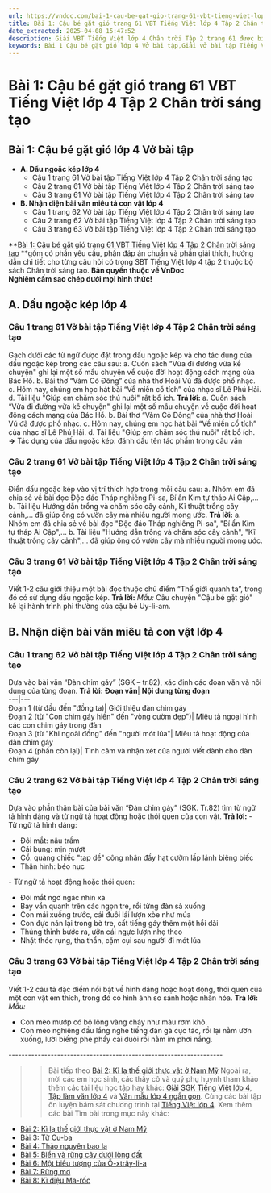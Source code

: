 ```yaml
---
url: https://vndoc.com/bai-1-cau-be-gat-gio-trang-61-vbt-tieng-viet-lop-4-tap-2-chan-troi-sang-tao-315202
title: Bài 1: Cậu bé gặt gió trang 61 VBT Tiếng Việt lớp 4 Tập 2 Chân trời sáng tạo - VnDoc.com
date_extracted: 2025-04-08 15:47:52
description: Giải VBT Tiếng Việt lớp 4 Chân trời Tập 2 trang 61 được biên soạn nhằm giúp các em HS đạt kết quả tốt trong quá trình làm bài tập và học tập môn Tiếng Việt lớp 4.
keywords: Bài 1 Cậu bé gặt gió lớp 4 Vở bài tập,Giải vở bài tập Tiếng Việt lớp 4 Bài 1 Cậu bé gặt gió,Bài 1 Cậu bé gặt gió lớp 4,Bài 1 Cậu bé gặt gió lớp 4 vbt,Bài 1 Cậu bé gặt gió lớp 4 trang 61,tiếng việt lớp 4 Bài 1 Cậu bé gặt gió,giải Bài 1 Cậu bé gặt gió,tiếng việt lớp 4,tiếng việt lớp 4 chân trời sáng tạo,vở bài tập tiếng việt lớp 4,sách tiếng việt lớp 4,bài tập tiếng việt lớp 4
---
```


# Bài 1: Cậu bé gặt gió trang 61 VBT Tiếng Việt lớp 4 Tập 2 Chân trời sáng tạo
## **Bài 1: Cậu bé gặt gió lớp 4 Vở bài tập**
  * **A. Dấu ngoặc kép lớp 4**
    * Câu 1 trang 61 Vở bài tập Tiếng Việt lớp 4 Tập 2 Chân trời sáng tạo
    * Câu 2 trang 61 Vở bài tập Tiếng Việt lớp 4 Tập 2 Chân trời sáng tạo
    * Câu 3 trang 61 Vở bài tập Tiếng Việt lớp 4 Tập 2 Chân trời sáng tạo
  * **B. Nhận diện bài văn miêu tả con vật lớp 4**
    * Câu 1 trang 62 Vở bài tập Tiếng Việt lớp 4 Tập 2 Chân trời sáng tạo
    * Câu 2 trang 62 Vở bài tập Tiếng Việt lớp 4 Tập 2 Chân trời sáng tạo
    * Câu 3 trang 63 Vở bài tập Tiếng Việt lớp 4 Tập 2 Chân trời sáng tạo

**[Bài 1: Cậu bé gặt gió trang 61 VBT Tiếng Việt lớp 4 Tập 2 Chân trời sáng tạo](<https://vndoc.com/bai-1-cau-be-gat-gio-trang-61-vbt-tieng-viet-lop-4-tap-2-chan-troi-sang-tao-315202>) **gồm có phần yêu cầu, phần đáp án chuẩn và phần giải thích, hướng dẫn chi tiết cho từng câu hỏi có trong SBT Tiếng Việt lớp 4 tập 2 thuộc bộ  sách Chân trời sáng tạo.
**Bản quyền thuộc về VnDoc**   
**Nghiêm cấm sao chép dưới mọi hình thức\!**
## **A. Dấu ngoặc kép lớp 4**
### Câu 1 trang 61 Vở bài tập Tiếng Việt lớp 4 Tập 2 Chân trời sáng tạo
Gạch dưới các từ ngữ được đặt trong dấu ngoặc kép và cho tác dụng của dấu ngoặc kép trong các câu sau:
a. Cuốn sách “Vừa đi đường vừa kể chuyện" ghi lại một số mẩu chuyện về cuộc đời hoạt động cách mạng của Bác Hồ.
b. Bài thơ “Vàm Cỏ Đông” của nhà thơ Hoài Vũ đã được phổ nhạc.
c. Hôm nay, chúng em học hát bài “Về miền cổ tích” của nhạc sĩ Lê Phú Hải.
d. Tài liệu "Giúp em chăm sóc thú nuôi" rất bổ ích.
**Trả lời:**
a. Cuốn sách “Vừa đi đường vừa kể chuyện" ghi lại một số mẩu chuyện về cuộc đời hoạt động cách mạng của Bác Hồ.
b. Bài thơ “Vàm Cỏ Đông” của nhà thơ Hoài Vũ đã được phổ nhạc.
c. Hôm nay, chúng em học hát bài “Về miền cổ tích” của nhạc sĩ Lê Phú Hải.
d. Tài liệu "Giúp em chăm sóc thú nuôi" rất bổ ích.
**→** Tác dụng của dấu ngoặc kép: đánh dấu tên tác phẩm trong câu văn
### Câu 2 trang 61 Vở bài tập Tiếng Việt lớp 4 Tập 2 Chân trời sáng tạo
Điền dấu ngoặc kép vào vị trí thích hợp trong mỗi câu sau:
a. Nhóm em đã chia sẻ về bài đọc Độc đáo Tháp nghiêng Pi-sa, Bí ẩn Kim tự tháp Ai Cập,...
b. Tài liệu Hướng dẫn trồng và chăm sóc cây cảnh, Kĩ thuật trồng cây cảnh,... đã giúp ông có vườn cây mà nhiều người mong ước.
**Trả lời:**
a. Nhóm em đã chia sẻ về bài đọc "Độc đáo Tháp nghiêng Pi-sa", "Bí ẩn Kim tự tháp Ai Cập",...
b. Tài liệu "Hướng dẫn trồng và chăm sóc cây cảnh", "Kĩ thuật trồng cây cảnh",... đã giúp ông có vườn cây mà nhiều người mong ước.
### Câu 3 trang 61 Vở bài tập Tiếng Việt lớp 4 Tập 2 Chân trời sáng tạo
Viết 1-2 câu giới thiệu một bài đọc thuộc chủ điểm “Thế giới quanh ta”, trong đó có sử dụng dấu ngoặc kép.
**Trả lời:**
_Mẫu:_ Câu chuyện "Cậu bé gặt gió" kể lại hành trình phi thường của cậu bé Uy-li-am.
## **B. Nhận diện bài văn miêu tả con vật lớp 4**
### Câu 1 trang 62 Vở bài tập Tiếng Việt lớp 4 Tập 2 Chân trời sáng tạo
Dựa vào bài văn “Đàn chim gáy” \(SGK – tr.82\), xác định các đoạn văn và nội dung của từng đoạn.
**Trả lời:**
**Đoạn văn**| **Nội dung từng đoạn**  
---|---  
Đoạn 1 \(từ đầu đến "đồng ta\)| Giới thiệu đàn chim gáy  
Đoạn 2 \(từ "Con chim gáy hiền" đến "vòng cườm đẹp"\)| Miêu tả ngoại hình các con chim gáy trong đàn  
Đoạn 3 \(từ "Khi ngoài đồng" đến "người mót lúa"| Miêu tả hoạt động của đàn chim gáy  
Đoạn 4 \(phần còn lại\)| Tình cảm và nhận xét của người viết dành cho đàn chim gáy  
### Câu 2 trang 62 Vở bài tập Tiếng Việt lớp 4 Tập 2 Chân trời sáng tạo
Dựa vào phần thân bài của bài văn “Đàn chim gáy” \(SGK. Tr.82\) tìm từ ngữ tả hình dáng và từ ngữ tả hoạt động hoặc thói quen của con vật.
**Trả lời:**
\- Từ ngữ tả hình dáng:
  * Đôi mắt: nâu trầm
  * Cái bụng: mịn mượt
  * Cổ: quàng chiếc "tap dề" công nhân đầy hạt cườm lấp lánh biêng biếc
  * Thân hình: béo nục

\- Từ ngữ tả hoạt động hoặc thói quen:
  * Đôi mắt ngơ ngác nhìn xa
  * Bay vần quanh trên các ngọn tre, rồi từng đàn sà xuống
  * Con mái xuống trước, cái đuôi lái lượn xòe như múa
  * Con đực nán lại trong bờ tre, cất tiếng gáy thêm một hồi dài
  * Thủng thỉnh bước ra, ưỡn cái ngực lượn nhẹ theo
  * Nhặt thóc rụng, tha thẩn, cặm cụi sau người đi mót lúa

### Câu 3 trang 63 Vở bài tập Tiếng Việt lớp 4 Tập 2 Chân trời sáng tạo
Viết 1-2 câu tả đặc điểm nổi bật về hình dáng hoặc hoạt động, thói quen của một con vật em thích, trong đó có hình ảnh so sánh hoặc nhân hóa.
**Trả lời:**
_Mẫu:_
  * Con mèo mướp có bộ lông vàng cháy như màu rơm khô.
  * Con mèo nghiêng đầu lắng nghe tiếng đàn gà cục tác, rồi lại nằm ườn xuống, lười biếng phe phẩy cái đuôi rồi nằm im phơi nắng.

\------------------------------------------------------------------
>> Bài tiếp theo [Bài 2: Kì lạ thế giới thực vật ở Nam Mỹ](<https://vndoc.com/bai-2-ki-la-the-gioi-thuc-vat-o-nam-my-trang-64-vbt-tieng-viet-lop-4-tap-2-chan-troi-sang-tao-315203>)
Ngoài ra, mời các em học sinh, các thầy cô và quý phụ huynh tham khảo thêm các tài liệu học tập hay khác: [Giải SGK Tiếng Việt lớp 4](<https://vndoc.com/tieng-viet-lop4>), [Tập làm văn lớp 4](<https://vndoc.com/tap-lam-van-lop4>) và [Văn mẫu lớp 4 ngắn gọn](<https://vndoc.com/van-mieu-ta-lop4>). Cùng các bài tập ôn luyện bám sát chương trình tại [Tiếng Việt lớp 4](<https://vndoc.com/tieng-viet-lop4>).
Xem thêm các bài Tìm bài trong mục này khác:
  * [Bài 2: Kì lạ thế giới thực vật ở Nam Mỹ](</bai-2-ki-la-the-gioi-thuc-vat-o-nam-my-trang-64-vbt-tieng-viet-lop-4-tap-2-chan-troi-sang-tao-315203>)
  * [Bài 3: Từ Cu-ba](</bai-3-tu-cu-ba-trang-67-vbt-tieng-viet-lop-4-tap-2-chan-troi-sang-tao-315205>)
  * [Bài 4: Thảo nguyên bao la](</bai-4-thao-nguyen-bao-la-trang-70-vbt-tieng-viet-lop-4-tap-2-chan-troi-sang-tao-315206>)
  * [Bài 5: Biển và rừng cây dưới lòng đất](</bai-5-bien-va-rung-cay-duoi-long-dat-trang-74-vbt-tieng-viet-lop-4-tap-2-chan-troi-sang-tao-315207>)
  * [Bài 6: Một biểu tượng của Ô-xtrây-li-a](</bai-6-mot-bieu-tuong-cua-o-xtray-li-a-trang-78-vbt-tieng-viet-lop-4-tap-2-chan-troi-sang-tao-315213>)
  * [Bài 7: Rừng mơ](</bai-7-rung-mo-trang-80-vbt-tieng-viet-lop-4-tap-2-chan-troi-sang-tao-315214>)
  * [Bài 8: Kì diệu Ma-rốc](</bai-8-ki-dieu-ma-roc-trang-84-vbt-tieng-viet-lop-4-tap-2-chan-troi-sang-tao-315217>)


